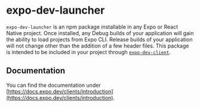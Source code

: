 # expo-dev-launcher

`expo-dev-launcher` is an npm package installable in any Expo or React Native project. Once installed, any Debug builds of your application will gain the ability to load projects from Expo CLI. Release builds of your application will not change other than the addition of a few header files. This package is intended to be included in your project through [`expo-dev-client`](https://docs.expo.dev/clients/introduction/).

## Documentation

You can find the documentation under [https://docs.expo.dev/clients/introduction](https://docs.expo.dev/clients/introduction).
